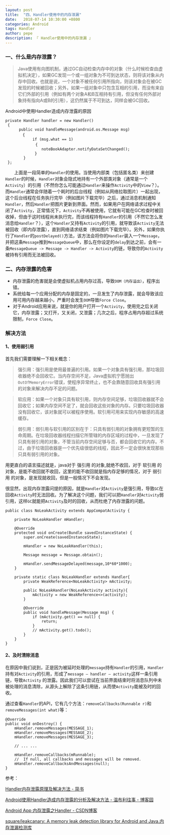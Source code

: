 ```yaml
---
layout: post
title:  "四、Handler使用中的内存泄漏"
date:   2018-07-14 10:30:00 +0800
categories: Android
tags: Handler
author: pepe
description: 『 Handler使用中的内存泄漏 』
---
```


### **一、什么是内存泄露？**

> Java使用有向图机制，通过GC自动检查内存中的对象（什么时候检查由虚拟机决定），如果GC发现一个或一组对象为不可到达状态，则将该对象从内存中回收。也就是说，一个对象不被任何引用所指向，则该对象会在被GC发现的时候被回收；另外，如果一组对象中只包含互相的引用，而没有来自它们外部的引用（例如有两个对象A和B互相持有引用，但没有任何外部对象持有指向A或B的引用），这仍然属于不可到达，同样会被GC回收。

Android中使用Handler造成内存泄露的原因

```
private Handler handler = new Handler()
 {
      public void handleMessage(android.os.Message msg)
　　　　 {
            if (msg.what == 1) 
　　　　　　　　{
                noteBookAdapter.notifyDataSetChanged();
             }
        }
 };
```

　　上面是一段简单的`Handler`的使用。当使用内部类（包括匿名类）来创建`Handler`的时候，`Handler`对象会隐式地持有一个外部类对象（通常是一个`Activity`）的引用（不然你怎么可能通过`Handler`来操作`Activity`中的`View`？）。而`Handler`通常会伴随着一个耗时的后台线程（例如从网络拉取图片）一起出现，这个后台线程在任务执行完毕（例如图片下载完毕）之后，通过消息机制通知`Handler`，然后`Handler`把图片更新到界面。然而，如果用户在网络请求过程中关闭了`Activity`，正常情况下，`Activity`不再被使用，它就有可能在GC检查时被回收掉，但由于这时线程尚未执行完，而该线程持有`Handler`的引用（不然它怎么发消息给`Handler`？），这个`Handler`又持有`Activity`的引用，就导致该`Activity`无法被回收（即内存泄露），直到网络请求结束（例如图片下载完毕）。另外，如果你执行了`Handler`的`postDelayed()`方法，该方法会将你的`Handler`装入一个`Message`，并把这条`Message`推到`MessageQueue`中，那么在你设定的`delay`到达之前，会有一条`MessageQueue -> Message -> Handler -> Activity`的链，导致你的`Activity`被持有引用而无法被回收。


### **二、内存泄露的危害**

* 内存泄露的危害就是会使虚拟机占用内存过高，导致`OOM（内存溢出）`，程序出错。
* 系统给每一个应用分配的内存是固定的，一旦发生了内存泄露，就会导致该应用可用内存越来越小，严重时会发生`OOM`导致`Force Close`。
* 对于Android应用来说，就是你的用户打开一个`Activity`，使用完之后关闭它，内存泄露；又打开，又关闭，又泄露；几次之后，程序占用内存超过系统限制，`Force Close`。

### **解决方法**
#### 1、使用弱引用

首先我们需要理解一下相关概念：

> 强引用：强引用是使用最普遍的引用。如果一个对象具有强引用，那垃圾回收器绝不会回收它。当内存空间不足，Java虚拟机宁愿抛出`OutOfMemoryError`错误，使程序异常终止，也不会靠随意回收具有强引用的对象来解决内存不足的问题。

> 软应用：如果一个对象只具有软引用，则内存空间足够，垃圾回收器就不会回收它；如果内存空间不足了，就会回收这些对象的内存。只要垃圾回收器没有回收它，该对象就可以被程序使用。软引用可用来实现内存敏感的高速缓存。

> 弱引用：弱引用与软引用的区别在于：只具有弱引用的对象拥有更短暂的生命周期。在垃圾回收器线程扫描它所管辖的内存区域的过程中，一旦发现了只具有弱引用的对象，不管当前内存空间足够与否，都会回收它的内存。不过，由于垃圾回收器是一个优先级很低的线程，因此不一定会很快发现那些只具有弱引用的对象。


用更直白的语言描述就是，java对于 强引用 的对象,就绝不收回，对于 软引用 的对象，是能不收回就不收回，这里的能不收回就是指内存足够的情况，对于 弱引用 的对象，是发现就收回，但是一般情况下不会发现。

很显然，出现内存泄露问提的原因，就是`Handler`对`Activity`是强引用，导致`GC`在回收`Activity`时无法回收。为了解决这个问题，我们可以把`Handler`对`Activity`弱引用，这样`GC`就能把`Activity`及时的回收，从而杜绝了内存泄露的问题。
```
public class NoLeakActivity extends AppCompatActivity {

    private NoLeakHandler mHandler;

    @Override
    protected void onCreate(Bundle savedInstanceState) {
        super.onCreate(savedInstanceState);

        mHandler = new NoLeakHandler(this);

        Message message = Message.obtain();

        mHandler.sendMessageDelayed(message,10*60*1000);
    }

    private static class NoLeakHandler extends Handler{
        private WeakReference<NoLeakActivity> mActivity;

        public NoLeakHandler(NoLeakActivity activity){
            mActivity = new WeakReference<>(activity);
        }

        @Override
        public void handleMessage(Message msg) {
            if (mActivity.get() == null) {
                return;
            }
            // mActivity.get().todo();
        }
    }
}
```

#### 2、及时清除消息

在原因中我们说到，正是因为被延时处理的`message`持有`Handler`的引用，`Handler`持有对`Activity`的引用，形成了`message – handler – activity`这样一条引用链，导致`Activity` 的泄露。因此我们可以尝试在当前界面结束时将消息队列中未被处理的消息清除，从源头上解除了这条引用链，从而使`Activity`能被及时的回收。

通过查看`Handler`的API，它有几个方法：`removeCallbacks(Runnable r)`和`removeMessages(int what)`等：
```
@Override
public void onDestroy() {
    mHandler.removeMessages(MESSAGE_1);
    mHandler.removeMessages(MESSAGE_2);
    mHandler.removeMessages(MESSAGE_3);
 
    // ... ...
 
    mHandler.removeCallbacks(mRunnable);
    //  If null, all callbacks and messages will be removed.
    mHandler.removeCallbacksAndMessages(null);
}

```



参考：

[Handler内存泄露原理及解决方法 - 简书](https://www.jianshu.com/p/f2f186e3dd3e)

[Android使用Handler造成内存泄露的分析及解决方法 - 温布利往事 - 博客园](https://www.cnblogs.com/xujian2014/p/5025650.html)

[Android App 内存泄露之Handler - CSDN博客](https://blog.csdn.net/zhuanglonghai/article/details/38233069)

[square/leakcanary: A memory leak detection library for Android and Java.内存泄漏检测库](https://github.com/square/leakcanary)
